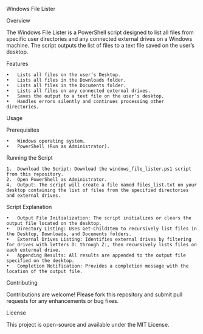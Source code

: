 Windows File Lister

Overview

The Windows File Lister is a PowerShell script designed to list all files from specific user directories and any connected external drives on a Windows machine. The script outputs the list of files to a text file saved on the user’s desktop.

Features

	•	Lists all files on the user’s Desktop.
	•	Lists all files in the Downloads folder.
	•	Lists all files in the Documents folder.
	•	Lists all files on any connected external drives.
	•	Saves the output to a text file on the user’s desktop.
	•	Handles errors silently and continues processing other directories.

Usage

Prerequisites

	•	Windows operating system.
	•	PowerShell (Run as Administrator).

Running the Script

	1.	Download the Script: Download the windows_file_lister.ps1 script from this repository.
	2.	Open PowerShell as Administrator.
 	4.	Output: The script will create a file named files_list.txt on your desktop containing the list of files from the specified directories and external drives.

  Script Explanation

	•	Output File Initialization: The script initializes or clears the output file located on the desktop.
	•	Directory Listing: Uses Get-ChildItem to recursively list files in the Desktop, Downloads, and Documents folders.
	•	External Drives Listing: Identifies external drives by filtering for drives with letters D: through Z:, then recursively lists files on each external drive.
	•	Appending Results: All results are appended to the output file specified on the desktop.
	•	Completion Notification: Provides a completion message with the location of the output file.

Contributing

Contributions are welcome! Please fork this repository and submit pull requests for any enhancements or bug fixes.

License 

This project is open-source and available under the MIT License.

